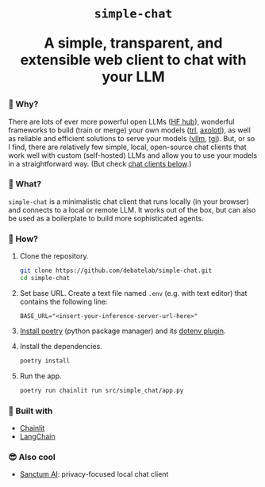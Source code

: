 <div align="center">

<h1><code>simple-chat</code>

A simple, transparent, and extensible web client to chat with your LLM

</div>

### 🤔 Why? 

There are lots of ever more powerful open LLMs ([HF hub](https://huggingface.co/models)), wonderful frameworks to build (train or merge) your own models ([trl](https://huggingface.co/docs/trl/en/index), [axolotl](https://github.com/OpenAccess-AI-Collective/axolotl)), as well as reliable and efficient solutions to serve your models ([vllm](https://docs.vllm.ai/en/stable/), [tgi](https://huggingface.co/docs/text-generation-inference/index)). But, or so I find, there are relatively few simple, local, open-source chat clients that work well with custom (self-hosted) LLMs and allow you to use your models in a straightforward way. (But check [chat clients below](#-also-cool).)

### 🎉 What?

`simple-chat` is a minimalistic chat client that runs locally (in your browser) and connects to a local or remote LLM. It works out of the box, but can also be used as a boilerplate to build more sophisticated agents.

### 🔢 How?

1. Clone the repository.

    ```bash
    git clone https://github.com/debatelab/simple-chat.git
    cd simple-chat
    ```

2. Set base URL. Create a text file named `.env` (e.g. with text editor) that contains the following line:

    ```
    BASE_URL="<insert-your-inference-server-url-here>"
    ```

3. [Install poetry](https://python-poetry.org/docs/#installation) (python package manager) and its [dotenv plugin](https://pypi.org/project/poetry-dotenv/).

4. Install the dependencies.

    ```bash
    poetry install
    ```

5. Run the app.

    ```bash
    poetry run chainlit run src/simple_chat/app.py
    ```


### 🙏 Built with

* [Chainlit](https://github.com/Chainlit/chainlit)
* [LangChain](https://github.com/langchain-ai/langchain)


### 😎 Also cool

* [Sanctum AI](https://sanctum.ai/chat-with-ai): privacy-focused local chat client